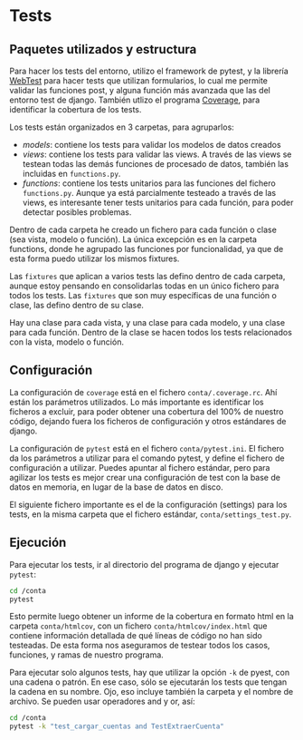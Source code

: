 # Tests

## Paquetes utilizados y estructura

Para hacer los tests del entorno, utilizo el framework de pytest, y la librería [WebTest](https://docs.pylonsproject.org/projects/webtest) para hacer tests que utilizan formularios, lo cual me permite validar las funciones post, y alguna función más avanzada que las del entorno test de django. También utlizo el programa [Coverage](https://coverage.readthedocs.io/), para identificar la cobertura de los tests.

Los tests están organizados en 3 carpetas, para agruparlos:

- _models_: contiene los tests para validar los modelos de datos creados
- _views_: contiene los tests para validar las views. A través de las views se testean todas las demás funciones de procesado de datos, también las incluidas en `functions.py`.
- _functions_: contiene los tests unitarios para las funciones del fichero `functions.py`. Aunque ya está parcialmente testeado a través de las views, es interesante tener tests unitarios para cada función, para poder detectar posibles problemas.

Dentro de cada carpeta he creado un fichero para cada función o clase (sea vista, modelo o función). La única excepción es en la carpeta functions, donde he agrupado las funciones por funcionalidad, ya que de esta forma puedo utilizar los mismos fixtures.

Las `fixtures` que aplican a varios tests las defino dentro de cada carpeta, aunque estoy pensando en consolidarlas todas en un único fichero para todos los tests. Las `fixtures` que son muy específicas de una función o clase, las defino dentro de su clase.

Hay una clase para cada vista, y una clase para cada modelo, y una clase para cada función. Dentro de la clase se hacen todos los tests relacionados con la vista, modelo o función.


## Configuración

La configuración de `coverage` está en el fichero `conta/.coverage.rc`. Ahí están los parámetros utilizados. Lo más importante es identificar los ficheros a excluir, para poder obtener una cobertura del 100% de nuestro código, dejando fuera los ficheros de configuración y otros estándares de django.

La configuración de `pytest` está en el fichero `conta/pytest.ini`. El fichero da los parámetros a utilizar para el comando pytest, y define el fichero de configuración a utilizar. Puedes apuntar al fichero estándar, pero para agilizar los tests es mejor crear una configuración de test con la base de datos en memoria, en lugar de la base de datos en disco.

El siguiente fichero importante es el de la configuración (settings) para los tests, en la misma carpeta que el fichero estándar, `conta/settings_test.py`.


## Ejecución

Para ejecutar los tests, ir al directorio del programa de django y ejecutar `pytest`:

```bash
cd /conta
pytest
```

Esto permite luego obtener un informe de la cobertura en formato html en la carpeta `conta/htmlcov`, con un fichero `conta/htmlcov/index.html` que contiene información detallada de qué líneas de código no han sido testeadas. De esta forma nos aseguramos de testear todos los casos, funciones, y ramas de nuestro programa.

Para ejecutar solo algunos tests, hay que utilizar la opción `-k` de pyest, con una cadena o patrón. En ese caso, sólo se ejecutarán los tests que tengan la cadena en su nombre. Ojo, eso incluye también la carpeta y el nombre de archivo. Se pueden usar operadores and y or, así:

```bash
cd /conta
pytest -k "test_cargar_cuentas and TestExtraerCuenta"
```
